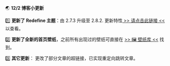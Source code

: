 🌏 **12/2 博客小更新**

1️⃣ **更新了 Redefine 主题**：由 2.7.3 升级至 2.8.2. 更新特性[ >> 请点击此链接 << ](https://github.com/EvanNotFound/hexo-theme-redefine/releases/tag/v2.8.2)以查看。

2️⃣ **更新了全新的首页壁纸**，之前所有出现过的壁纸可直接在 [>> 🖼 壁纸库 <<](/masonry) 找到。

3️⃣ **其它更新**： 更改了部分文章的超链接，已实现重定向跳转文章。